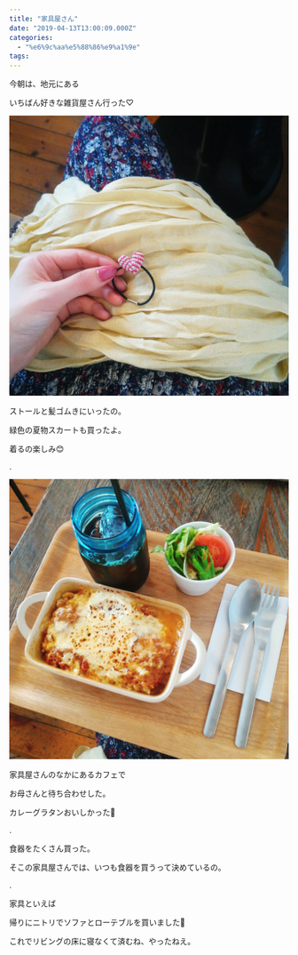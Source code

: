 ```yaml
---
title: "家具屋さん"
date: "2019-04-13T13:00:09.000Z"
categories: 
  - "%e6%9c%aa%e5%88%86%e9%a1%9e"
tags: 
---
```


今朝は、地元にある

いちばん好きな雑貨屋さん行った♡

![](images/19-04-13-13-27-47-956_deco5748442658795346991.jpg)

ストールと髪ゴムきにいったの。

緑色の夏物スカートも買ったよ。

着るの楽しみ😊

.

![](images/2019-04-13-13-35-123204425506299279058.jpg)

家具屋さんのなかにあるカフェで

お母さんと待ち合わせした。

カレーグラタンおいしかった🍛

.

食器をたくさん買った。

そこの家具屋さんでは、いつも食器を買うって決めているの。

.

家具といえば

帰りにニトリでソファとローテブルを買いました🙋

これでリビングの床に寝なくて済むね、やったねえ。
